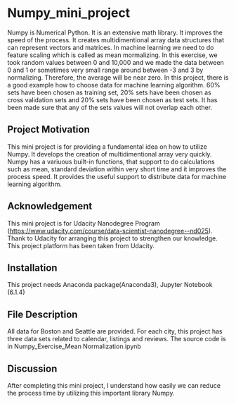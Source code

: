 # Numpy_mini_project
Numpy is Numerical Python. It is an extensive math library. It improves the speed of the process. It creates multidimentional array data structures that can represent vectors and matrices. In machine learning we need to do feature scaling which is called as mean mormalizing. In this exercise, we took random values between 0 and 10,000 and we made the data between 0 and 1 or sometimes very small range around between -3 and 3 by normalizing. Therefore, the average will be near zero. In this project, there is a good example how to choose data for machine learning algorithm. 60% sets have been chosen as training set, 20% sets have been chosen as cross validation sets and 20% sets have been chosen as test sets. It has been made sure that any of the sets values will not overlap each other.
## Project Motivation
This mini project is for providing a fundamental idea on how to utilize Numpy. It develops the creation of multidimentional array very quickly. Numpy has a variuous built-in functions, that support to do calculations such as mean, standard deviation within very short time and it improves the process speed. It provides the useful support to distribute data for machine learning algorithm. 
## Acknowledgement
This mini project is for Udacity Nanodegree Program (https://www.udacity.com/course/data-scientist-nanodegree--nd025). Thank to Udacity for arranging this project to strengthen our knowledge. This project platform has been taken from Udacity.
## Installation
This project needs Anaconda package(Anaconda3), Jupyter Notebook (6.1.4)

## File Description
All data for Boston and Seattle are provided. For each city, this project has three data sets related to calendar, listings and reviews.
The source code is in Numpy_Exercise_Mean Normalization.ipynb
## Discussion
After completing this mini project, I understand how easily we can reduce the process time by utilizing this important library Numpy.
